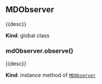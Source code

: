 <a name="MDObserver"></a>

## MDObserver
{{desc}}

**Kind**: global class  
<a name="MDObserver+observe"></a>

### mdObserver.observe()
{{desc}}

**Kind**: instance method of [<code>MDObserver</code>](#MDObserver)  
